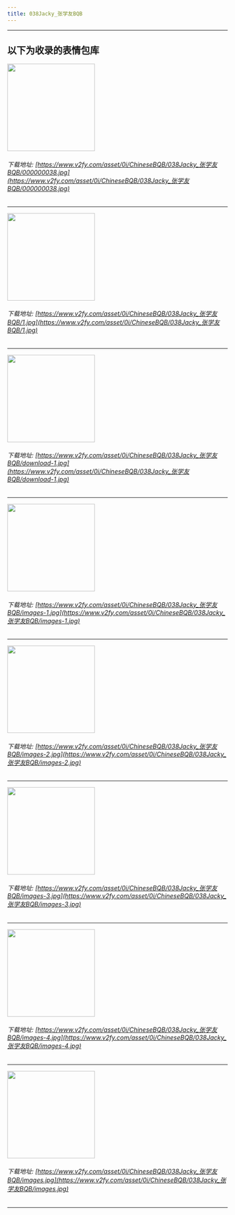 ```yaml
---
title: 038Jacky_张学友BQB
---
```


------
## 以下为收录的表情包库

<!-- more -->

<img height='200px' style='height:200px;'  src='https://www.v2fy.com/asset/0i/ChineseBQB/038Jacky_张学友BQB/000000038.jpg' data-original='https://www.v2fy.com/asset/0i/ChineseBQB/038Jacky_张学友BQB/000000038.jpg' /><br/><h6>下载地址: [https://www.v2fy.com/asset/0i/ChineseBQB/038Jacky_张学友BQB/000000038.jpg](https://www.v2fy.com/asset/0i/ChineseBQB/038Jacky_张学友BQB/000000038.jpg)</h6><hr/><img height='200px' style='height:200px;'  src='https://www.v2fy.com/asset/0i/ChineseBQB/038Jacky_张学友BQB/1.jpg' data-original='https://www.v2fy.com/asset/0i/ChineseBQB/038Jacky_张学友BQB/1.jpg' /><br/><h6>下载地址: [https://www.v2fy.com/asset/0i/ChineseBQB/038Jacky_张学友BQB/1.jpg](https://www.v2fy.com/asset/0i/ChineseBQB/038Jacky_张学友BQB/1.jpg)</h6><hr/><img height='200px' style='height:200px;'  src='https://www.v2fy.com/asset/0i/ChineseBQB/038Jacky_张学友BQB/download-1.jpg' data-original='https://www.v2fy.com/asset/0i/ChineseBQB/038Jacky_张学友BQB/download-1.jpg' /><br/><h6>下载地址: [https://www.v2fy.com/asset/0i/ChineseBQB/038Jacky_张学友BQB/download-1.jpg](https://www.v2fy.com/asset/0i/ChineseBQB/038Jacky_张学友BQB/download-1.jpg)</h6><hr/><img height='200px' style='height:200px;'  src='https://www.v2fy.com/asset/0i/ChineseBQB/038Jacky_张学友BQB/images-1.jpg' data-original='https://www.v2fy.com/asset/0i/ChineseBQB/038Jacky_张学友BQB/images-1.jpg' /><br/><h6>下载地址: [https://www.v2fy.com/asset/0i/ChineseBQB/038Jacky_张学友BQB/images-1.jpg](https://www.v2fy.com/asset/0i/ChineseBQB/038Jacky_张学友BQB/images-1.jpg)</h6><hr/><img height='200px' style='height:200px;'  src='https://www.v2fy.com/asset/0i/ChineseBQB/038Jacky_张学友BQB/images-2.jpg' data-original='https://www.v2fy.com/asset/0i/ChineseBQB/038Jacky_张学友BQB/images-2.jpg' /><br/><h6>下载地址: [https://www.v2fy.com/asset/0i/ChineseBQB/038Jacky_张学友BQB/images-2.jpg](https://www.v2fy.com/asset/0i/ChineseBQB/038Jacky_张学友BQB/images-2.jpg)</h6><hr/><img height='200px' style='height:200px;'  src='https://www.v2fy.com/asset/0i/ChineseBQB/038Jacky_张学友BQB/images-3.jpg' data-original='https://www.v2fy.com/asset/0i/ChineseBQB/038Jacky_张学友BQB/images-3.jpg' /><br/><h6>下载地址: [https://www.v2fy.com/asset/0i/ChineseBQB/038Jacky_张学友BQB/images-3.jpg](https://www.v2fy.com/asset/0i/ChineseBQB/038Jacky_张学友BQB/images-3.jpg)</h6><hr/><img height='200px' style='height:200px;'  src='https://www.v2fy.com/asset/0i/ChineseBQB/038Jacky_张学友BQB/images-4.jpg' data-original='https://www.v2fy.com/asset/0i/ChineseBQB/038Jacky_张学友BQB/images-4.jpg' /><br/><h6>下载地址: [https://www.v2fy.com/asset/0i/ChineseBQB/038Jacky_张学友BQB/images-4.jpg](https://www.v2fy.com/asset/0i/ChineseBQB/038Jacky_张学友BQB/images-4.jpg)</h6><hr/><img height='200px' style='height:200px;'  src='https://www.v2fy.com/asset/0i/ChineseBQB/038Jacky_张学友BQB/images.jpg' data-original='https://www.v2fy.com/asset/0i/ChineseBQB/038Jacky_张学友BQB/images.jpg' /><br/><h6>下载地址: [https://www.v2fy.com/asset/0i/ChineseBQB/038Jacky_张学友BQB/images.jpg](https://www.v2fy.com/asset/0i/ChineseBQB/038Jacky_张学友BQB/images.jpg)</h6><hr/>